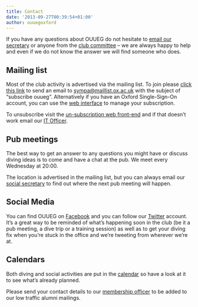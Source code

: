 ```yaml
---
title: Contact
date: '2013-09-27T00:39:54+01:00'
author: ouuegoxford
---
```


If you have any questions about OUUEG do not hesitate to [email our secretary](mailto:ouueg.secretary.com) or anyone from the [club committee](https://ouueg.com/about/committee/) – we are always happy to help and even if we do not know the answer we will find someone who does.

## Mailing list

Most of the club activity is advertised via the mailing list. To join please [click this link](mailto:sympa@maillist.ox.ac.uk?subject=subscribe%20ouueg) to send an email to sympa@maillist.ox.ac.uk with the subject of “subscribe ouueg”. Alternatively if you have an Oxford Single-Sign-On account, you can use the [web interface](https://web.maillist.ox.ac.uk/ox/subscribe/ouueg) to manage your subscription.

To unsubscribe visit the [un-subscription web front-end](https://web.maillist.ox.ac.uk/ox/sigrequest/ouueg) and if that doesn’t work email our [IT Officer](mailto:it-officer@ouueg.com).

## Pub meetings

The best way to get an answer to any questions you might have or discuss diving ideas is to come and have a chat at the pub. We meet every Wednesday at 20:00.

The location is advertised in the mailing list, but you can always email our [social secretary](mailto:social@ouueg.com "Mail our social secretary.") to find out where the next pub meeting will happen.

## Social Media

You can find OUUEG on [Facebook](https://www.facebook.com/groups/ouueg/ "OUUEG on Facebook") and you can follow our [Twitter](https://twitter.com/OUUEG) account. It’s a great way to be reminded of what’s happening soon in the club (be it a pub meeting, a dive trip or a training session) as well as to get your diving fix when you’re stuck in the office and we’re tweeting from wherever we’re at.

## Calendars

Both diving and social activities are put in the [calendar](http://ouueg.com/calendar/ "Calendar") so have a look at it to see what’s already planned.

Please send your contact details to our [membership officer](mailto:membership@ouueg.com) to be added to our low traffic alumni mailings.
